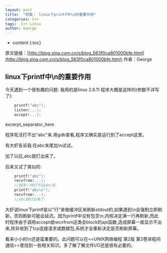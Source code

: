 ```yaml
---
layout: post
title:  "转载： linux下printf中\n的重要作用"
categories: C++
tags:  C++ Linux
author: George
---
```


* content 
{:toc}

原文链接：[http://blog.sina.com.cn/s/blog_563f0ca801000bfe.html](http://blog.sina.com.cn/s/blog_563f0ca801000bfe.html)
作者：George

## linux下printf中\n的重要作用 ##

今天遇到一个很有趣的问题:
我用的是linux 2.6.11
程序大概是这样的(参数不详写了):

```c++
    printf("abc");
    listen(...);
    accept(...);
```

excerpt_separator_here

程序死活打不出"abc"来.用gdb查看,程序又确实是运行到了accept这里。

有大虾告诉我:在abc末尾加\n试试。

加了以后,abc就打出来了。

后来又试了类似的:

```c++
    printf("abc");
    recvfrom(...);
    //程序一样打不出abc来,
    printf("abc\n");
    recvfrom(...);
    //abc就打出来了.
```

大虾说linux下printf是以"行"来做缓冲区来刷新stdout的,如果遇到\n会强制立即刷新。否则刷新可能会延迟。因为printf中没有包含\n,内核决定满一行再刷新,而此时程序由于调用accept或recvfrom这类会block的api函数,造成屏幕一直显示不出来,除非收到了tcp连接请求或数据包,系统才会重新决定是否刷新屏幕。

看来小小的\n还是蛮重要的。此问题可以在<<UNIX网络编程 第2版 第2卷进程间通信>>里找到一些相关知识。多了解了解文件I/O还是很有必要的。